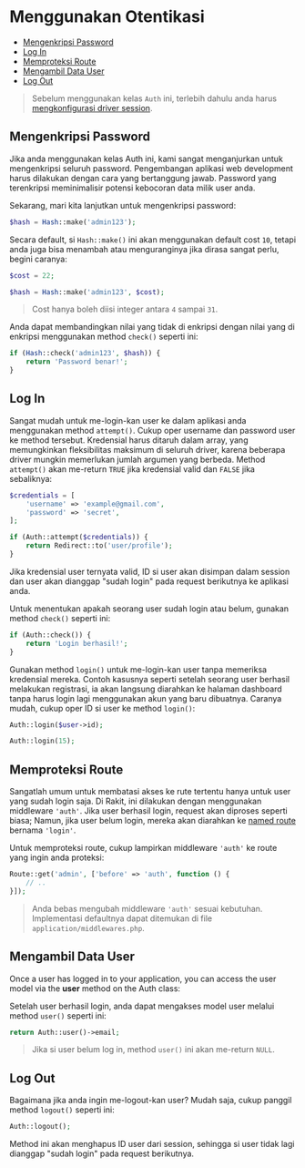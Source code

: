 # Menggunakan Otentikasi

<!-- MarkdownTOC autolink="true" autoanchor="true" levels="2,3" bracket="round" lowercase="only_ascii" -->

- [Mengenkripsi Password](#mengenkripsi-password)
- [Log In](#log-in)
- [Memproteksi Route](#memproteksi-route)
- [Mengambil Data User](#mengambil-data-user)
- [Log Out](#log-out)

<!-- /MarkdownTOC -->


>  Sebelum menggunakan kelas `Auth` ini, terlebih dahulu anda harus [mengkonfigurasi driver session](/docs/en/session/config).


<a id="mengenkripsi-password"></a>
## Mengenkripsi Password

Jika anda menggunakan kelas Auth ini, kami sangat menganjurkan untuk mengenkripsi seluruh password. Pengembangan aplikasi web development harus dilakukan dengan cara yang bertanggung jawab. Password yang terenkripsi meminimalisir potensi kebocoran data milik user anda.

Sekarang, mari kita lanjutkan untuk mengenkripsi password:

```php
$hash = Hash::make('admin123');
```

Secara default, si `Hash::make()` ini akan menggunakan default cost `10`, tetapi anda juga bisa menambah atau menguranginya jika dirasa sangat perlu, begini caranya:

```php
$cost = 22;

$hash = Hash::make('admin123', $cost);
```

>  Cost hanya boleh diisi integer antara `4` sampai `31`.

Anda dapat membandingkan nilai yang tidak di enkripsi dengan nilai yang di enkripsi menggunakan method `check()` seperti ini:

```php
if (Hash::check('admin123', $hash)) {
	return 'Password benar!';
}
```


<a id="log-in"></a>
## Log In

Sangat mudah untuk me-login-kan user ke dalam aplikasi anda menggunakan method `attempt()`. Cukup oper username dan password user ke method tersebut. Kredensial harus ditaruh dalam array, yang memungkinkan fleksibilitas maksimum di seluruh driver, karena beberapa driver mungkin memerlukan jumlah argumen yang berbeda. Method `attempt()` akan me-return `TRUE` jika kredensial valid dan `FALSE` jika sebaliknya:

```php
$credentials = [
    'username' => 'example@gmail.com',
    'password' => 'secret',
];

if (Auth::attempt($credentials)) {
	return Redirect::to('user/profile');
}
```

Jika kredensial user ternyata valid, ID si user akan disimpan dalam session dan user akan dianggap "sudah login" pada request berikutnya ke aplikasi anda.

Untuk menentukan apakah seorang user sudah login atau belum, gunakan method `check()` seperti ini:

```php
if (Auth::check()) {
	return 'Login berhasil!';
}
```

Gunakan method `login()` untuk me-login-kan user tanpa memeriksa kredensial mereka.
Contoh kasusnya seperti setelah seorang user berhasil melakukan registrasi,
ia akan langsung diarahkan ke halaman dashboard tanpa harus login lagi menggunakan
akun yang baru dibuatnya. Caranya mudah, cukup oper ID si user ke method `login()`:

```php
Auth::login($user->id);

Auth::login(15);
```

<a id="memproteksi-route"></a>
## Memproteksi Route

Sangatlah umum untuk membatasi akses ke rute tertentu hanya untuk user yang sudah login saja.
Di Rakit, ini dilakukan dengan menggunakan middleware `'auth'`. Jika user berhasil login,
request akan diproses seperti biasa; Namun, jika user belum login, mereka akan
diarahkan ke [named route](/docs/en/routing#named-route) bernama `'login'`.

Untuk memproteksi route, cukup lampirkan middleware `'auth'` ke route yang ingin anda proteksi:

```php
Route::get('admin', ['before' => 'auth', function () {
	// ..
}]);
```

>  Anda bebas mengubah middleware `'auth'` sesuai kebutuhan. Implementasi defaultnya dapat
   ditemukan di file `application/middlewares.php`.


<a id="mengambil-data-user"></a>
## Mengambil Data User

Once a user has logged in to your application, you can access the user model via the **user** method on the Auth class:

Setelah user berhasil login, anda dapat mengakses model user melalui method `user()` seperti ini:

```php
return Auth::user()->email;
```

>  Jika si user belum log in, method `user()` ini akan me-return `NULL`.


<a id="log-out"></a>
## Log Out

Bagaimana jika anda ingin me-logout-kan user? Mudah saja, cukup panggil method `logout()` seperti ini:

```php
Auth::logout();
```

Method ini akan menghapus ID user dari session, sehingga si user tidak lagi dianggap "sudah login" pada request berikutnya.
